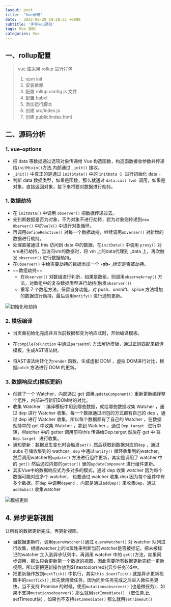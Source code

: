 ```yaml
---
layout: post
title:  "Vue源码"
date:   2022-08-29 19:28:51 +0800
subtitle: '手写veu源码'
tags: Vue 源码
categories: Vue
---
```


## 一、rollup配置

> vue 库采用 rollup 进行打包
>
> 1. npm init
> 2. 安装依赖
> 3. 配置 rollup.config.js 文件
> 4. 配置 babel
> 5. 添加运行脚本
> 6. 创建 src/index.js
> 7. 创建 public/index.html 

## 二、源码分析

###  1. vue-options

+ 把 data 等数据通过选项对象传递给 Vue 构造函数，构造函数接收参数并传递给`initMixin()`方法,内部通过 `_init()` 接收。
+  `_init()` 中真正的是通过 `initState()` 中的 `initData（）`进行初始化 data 。
+ 判断 data 数据类型，如果是函数，那么就通过 `data.call（vm）`调用，如果是对象，直接返回对象，接下来将要对数据进行劫持。

### 1. 数据劫持

+ 在 `initData()` 中调用 `observer()` 把数据传递过去。
+ 先判断数据是否为对象，不为对象不进行劫持，若为对象则传递到`new Oberver()` 中的`walk()` 中进行对象循环。
+ 再调用`defineReactive()` 对每一个数据劫持，继续调用`obverser()` 对新增的数据进行劫持。
+ 处理直接通过 this 访问到 data 中的数据，在`initData()` 中调用 `proxy()` 对vm进行劫持，当访问vm的数据时，将 vm 上的data代理到 _data 上，再次触发 `observer()` 进行数据劫持。
+ 在`Observer()` 中给需要劫持的数据添加一个 **-ob-** ,标识是否被劫持。 
+ ==数组劫持== 
  + 在`Observer()` 对数组进行判断，如果是数组，则调用`observeArray()` 方法，对数组中的复杂数据类型进行劫持(触发`observer()`) 
  + 重写 7 个数组方法，保留自身功能，对 push、unshift、splice 方法增加的数据进行劫持，最后调用`notify()` 进行通知更新。


![初始化和劫持](https://cdn.jsdelivr.net/gh/TCIano/blog_img/importcdn.png)

### 2. 模板编译

+ 当页面初始化完成并且当前数据都变为响应式时，开始编译模板。

+ 在`compileToFunction` 中通过`parseHtml` 方法解析模板，通过正则匹配来编译模板，生成AST语法树。
+ 将AST语法树转化为`render` 函数，生成虚拟 DOM ，虚拟 DOM进行对比，根据`patch` 方法进行 DOM 的更新。

### 3. 数据响应式(模板更新)

+ 创建了一个 Watcher，内部通过 get 调用`updateComponent()` 重新更新编译整个组件，内部进行新旧DOM树的对比。
+ 收集 Watcher ：编译模板中用到哪些数据，就给哪些数据收集 Watcher ，通过 dep 进行 Watcher 收集，每一个数据通过闭包的方式都有自己的 dep ，通过  dep 进行 Watcher 收集，所以每个数据都有了自己的 Watcher ，在数据劫持中的 get 中收集 Watcher ，拿到 Watcher ，通过 `Dep.target ` 进行中转，Watcher 中的 getter 调用前将this 传递给Dep.target 然后在 get 中 将`Dep.target ` 进行收集。
+ 通知更新：数据发生变化时会触发`set()` ,然后获取到数据对应的`dep` ，通过 subs 存储收集到的 wathcer , `dep` 中通过`notify()` 循环收集到的watcher，然后调用watcher的`update()` 方法进行组件更新，其实是调用了 watcher 中的 `get()` 然后通过内部的`getter()` 里的`updateComponent` 进行组件更新。
+ 其实Vue中的数据响应式为多对多的模式，通过 dep 收集 watcher 因为每个数据可能对应多个 watcher， 也要通过 watcher 收集 dep 因为每个组件中有多个数据。在`dep` 中调用`depend` ，内部是通过`addDep()` 来收集`Dep`，通过`addSubs()` 收集watcher

![模板更新](https://cdn.jsdelivr.net/gh/TCIano/blog_img/%E6%BA%90%E7%A0%81%E6%95%B0%E6%8D%AE%E5%93%8D%E5%BA%94%E5%BC%8F.png)

## 4. 异步更新视图

让所有的数据更新完成，再更新视图。

+ 当数据更新时，调用`quereWatcher()`通过 `quereWatcher()` 对 watcher 队列进行收集，根据watcher上的id属性来判断当前watcher是否被标记，把未被标记的watcher 加入到异步队列中，再调用 watcher 中的 `get()`方法，如果同步调用，那么只会更新第一个数据的视图，因此需要所有数据更新完统一更新视图，所以要把更新操作放到${\textcolor{red}{异步任务}}$中。
+ 把更新操作放到`nextTick()` 中执行，其实`this.$nextTick()` 就是异步更新视图中的`nextTick()` ,优先使用微任务，因为同步任务完成之后进入微任务更快，当不支持 Promise 的时候，使用`mutationsobserver()` (也是微任务)，如果不支持`mutationsobserver()` 那么就用`setImmediate()` （宏任务,比setTimeout快），如果也不支持`setImmediate()` 那么就用`setTimeout()` 

